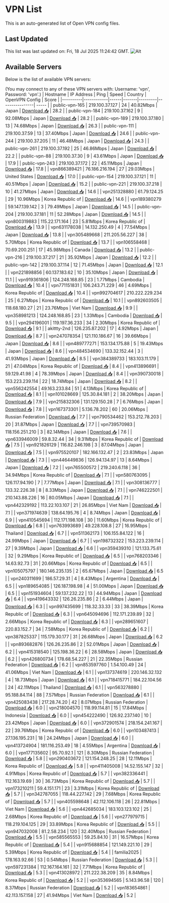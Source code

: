 # VPN List

This is an auto-generated list of Open VPN config files.

## Last Updated

This list was last updated on: Fri, 18 Jul 2025 11:24:42 GMT.
![Alt](https://repobeats.axiom.co/api/embed/186b98318ef1479477931607c1ad7d823f12451f.svg "Repobeats analytics image")

## Available Servers

Below is the list of available VPN servers:

(You may connect to any of these VPN servers with: Username: 'vpn', Password: 'vpn'.)
| Hostname | IP Address | Ping | Speed | Country | OpenVPN Config | Score |
|----------|------------|------|-------|---------|----------------| ----- |
| public-vpn-165 | 219.100.37.127 | 24 | 40.82Mbps | Japan | [Download 📥](./configs/server_0_JP.ovpn) | 28.2 |
| public-vpn-184 | 219.100.37.162 | 9 | 92.08Mbps | Japan | [Download 📥](./configs/server_1_JP.ovpn) | 28.2 |
| public-vpn-189 | 219.100.37.180 | 13 | 74.68Mbps | Japan | [Download 📥](./configs/server_2_JP.ovpn) | 26.3 |
| public-vpn-111 | 219.100.37.59 | 13 | 37.40Mbps | Japan | [Download 📥](./configs/server_3_JP.ovpn) | 24.6 |
| public-vpn-244 | 219.100.37.205 | 11 | 46.48Mbps | Japan | [Download 📥](./configs/server_4_JP.ovpn) | 24.3 |
| public-vpn-261 | 219.100.37.192 | 25 | 46.86Mbps | Japan | [Download 📥](./configs/server_5_JP.ovpn) | 22.2 |
| public-vpn-88 | 219.100.37.30 | 9 | 43.61Mbps | Japan | [Download 📥](./configs/server_6_JP.ovpn) | 17.9 |
| public-vpn-243 | 219.100.37.172 | 22 | 45.11Mbps | Japan | [Download 📥](./configs/server_7_JP.ovpn) | 17.8 |
| vpn866389421 | 76.186.216.194 | 27 | 29.03Mbps | United States | [Download 📥](./configs/server_8_US.ovpn) | 17.0 |
| public-vpn-154 | 219.100.37.121 | 11 | 40.51Mbps | Japan | [Download 📥](./configs/server_9_JP.ovpn) | 15.2 |
| public-vpn-221 | 219.100.37.218 | 10 | 41.27Mbps | Japan | [Download 📥](./configs/server_10_JP.ovpn) | 14.6 |
| vpn251328880 | 61.79.124.25 | 29 | 10.96Mbps | Korea Republic of | [Download 📥](./configs/server_11_KR.ovpn) | 14.6 |
| vpn189380279 | 59.147.139.142 | 3 | 79.49Mbps | Japan | [Download 📥](./configs/server_12_JP.ovpn) | 14.5 |
| public-vpn-204 | 219.100.37.181 | 11 | 52.28Mbps | Japan | [Download 📥](./configs/server_13_JP.ovpn) | 14.5 |
| vpn800319883 | 115.22.171.164 | 23 | 5.81Mbps | Korea Republic of | [Download 📥](./configs/server_14_KR.ovpn) | 13.9 |
| vpn631178038 | 14.132.250.49 | 4 | 77.54Mbps | Japan | [Download 📥](./configs/server_15_JP.ovpn) | 13.8 |
| vpn305489668 | 211.205.56.227 | 38 | 5.70Mbps | Korea Republic of | [Download 📥](./configs/server_16_KR.ovpn) | 13.7 |
| vpn106558468 | 70.69.200.251 | 17 | 45.98Mbps | Canada | [Download 📥](./configs/server_17_CA.ovpn) | 13.2 |
| public-vpn-216 | 219.100.37.217 | 21 | 35.92Mbps | Japan | [Download 📥](./configs/server_18_JP.ovpn) | 12.2 |
| public-vpn-142 | 219.100.37.114 | 12 | 71.45Mbps | Japan | [Download 📥](./configs/server_19_JP.ovpn) | 12.1 |
| vpn221898856 | 60.137.183.62 | 10 | 35.10Mbps | Japan | [Download 📥](./configs/server_20_JP.ovpn) | 11.1 |
| vpn919361806 | 124.248.168.85 | 23 | 1.77Mbps | Cambodia | [Download 📥](./configs/server_21_KH.ovpn) | 10.4 |
| vpn771151831 | 106.243.71.229 | 46 | 4.69Mbps | Korea Republic of | [Download 📥](./configs/server_22_KR.ovpn) | 10.4 |
| vpn992704617 | 210.222.229.234 | 25 | 6.27Mbps | Korea Republic of | [Download 📥](./configs/server_23_KR.ovpn) | 10.1 |
| vpn892603505 | 118.68.180.27 | 21 | 23.76Mbps | Viet Nam | [Download 📥](./configs/server_24_VN.ovpn) | 9.9 |
| vpn358981213 | 124.248.168.85 | 23 | 1.33Mbps | Cambodia | [Download 📥](./configs/server_25_KH.ovpn) | 9.5 |
| vpn294196001 | 119.197.36.233 | 34 | 2.30Mbps | Korea Republic of | [Download 📥](./configs/server_26_KR.ovpn) | 9.1 |
| akittty-2nd | 126.235.87.202 | 17 | 4.92Mbps | Japan | [Download 📥](./configs/server_27_JP.ovpn) | 8.7 |
| vpn247078354 | 121.110.186.67 | 16 | 39.66Mbps | Japan | [Download 📥](./configs/server_28_JP.ovpn) | 8.6 |
| vpn489777271 | 153.134.175.88 | 5 | 19.43Mbps | Japan | [Download 📥](./configs/server_29_JP.ovpn) | 8.6 |
| vpn484534690 | 133.32.152.44 | 3 | 41.93Mbps | Japan | [Download 📥](./configs/server_30_JP.ovpn) | 8.5 |
| vpn384389733 | 183.103.11.179 | 21 | 47.04Mbps | Korea Republic of | [Download 📥](./configs/server_31_KR.ovpn) | 8.4 |
| vpn413896691 | 59.129.41.98 | 4 | 78.39Mbps | Japan | [Download 📥](./configs/server_32_JP.ovpn) | 8.4 |
| vpn390730018 | 153.223.239.114 | 22 | 18.74Mbps | Japan | [Download 📥](./configs/server_33_JP.ovpn) | 8.2 |
| vpn556242554 | 49.163.233.84 | 51 | 4.13Mbps | Korea Republic of | [Download 📥](./configs/server_34_KR.ovpn) | 8.1 |
| vpn101028669 | 125.30.84.181 | 2 | 38.20Mbps | Japan | [Download 📥](./configs/server_35_JP.ovpn) | 7.9 |
| vpn215832306 | 131.129.150.28 | 7 | 6.76Mbps | Japan | [Download 📥](./configs/server_36_JP.ovpn) | 7.8 |
| vpn167373301 | 5.136.78.202 | 60 | 20.06Mbps | Russian Federation | [Download 📥](./configs/server_37_RU.ovpn) | 7.7 |
| vpn790534462 | 153.212.78.203 | 20 | 31.87Mbps | Japan | [Download 📥](./configs/server_38_JP.ovpn) | 7.7 |
| vpn739570983 | 118.156.251.210 | 3 | 82.14Mbps | Japan | [Download 📥](./configs/server_39_JP.ovpn) | 7.6 |
| vpn633946009 | 59.8.32.44 | 34 | 9.31Mbps | Korea Republic of | [Download 📥](./configs/server_40_KR.ovpn) | 7.5 |
| vpn921826129 | 116.82.246.198 | 3 | 87.04Mbps | Japan | [Download 📥](./configs/server_41_JP.ovpn) | 7.5 |
| vpn975520107 | 182.166.132.47 | 2 | 23.83Mbps | Japan | [Download 📥](./configs/server_42_JP.ovpn) | 7.3 |
| vpn446449836 | 126.94.134.97 | 13 | 8.64Mbps | Japan | [Download 📥](./configs/server_43_JP.ovpn) | 7.2 |
| vpn765500572 | 219.240.6.118 | 36 | 34.94Mbps | Korea Republic of | [Download 📥](./configs/server_44_KR.ovpn) | 7.1 |
| vpn580763095 | 126.117.94.190 | 7 | 7.77Mbps | Japan | [Download 📥](./configs/server_45_JP.ovpn) | 7.1 |
| vpn308136777 | 133.32.226.38 | 8 | 8.33Mbps | Japan | [Download 📥](./configs/server_46_JP.ovpn) | 7.1 |
| vpn746222501 | 210.143.88.226 | 16 | 80.05Mbps | Japan | [Download 📥](./configs/server_47_JP.ovpn) | 7.1 |
| vpn442329192 | 113.22.103.107 | 21 | 26.85Mbps | Viet Nam | [Download 📥](./configs/server_48_VN.ovpn) | 7.1 |
| vpn371974639 | 138.64.195.76 | 4 | 8.74Mbps | Japan | [Download 📥](./configs/server_49_JP.ovpn) | 6.9 |
| vpn410545694 | 112.171.198.108 | 30 | 11.60Mbps | Korea Republic of | [Download 📥](./configs/server_50_KR.ovpn) | 6.8 |
| vpn763993689 | 49.228.108.8 | 27 | 16.95Mbps | Thailand | [Download 📥](./configs/server_51_TH.ovpn) | 6.7 |
| vpn511362173 | 106.155.84.122 | 16 | 24.99Mbps | Japan | [Download 📥](./configs/server_52_JP.ovpn) | 6.7 |
| vpn198732322 | 153.223.239.114 | 27 | 9.39Mbps | Japan | [Download 📥](./configs/server_53_JP.ovpn) | 6.6 |
| vpn359439310 | 121.133.75.61 | 32 | 9.29Mbps | Korea Republic of | [Download 📥](./configs/server_54_KR.ovpn) | 6.5 |
| vpn768203346 | 14.63.92.73 | 31 | 20.66Mbps | Korea Republic of | [Download 📥](./configs/server_55_KR.ovpn) | 6.5 |
| vpn105075797 | 180.146.235.135 | 2 | 65.67Mbps | Japan | [Download 📥](./configs/server_56_JP.ovpn) | 6.5 |
| vpn240311699 | 186.57.29.31 | 4 | 8.43Mbps | Argentina | [Download 📥](./configs/server_57_AR.ovpn) | 6.5 |
| vpn189654085 | 126.187.198.98 | 4 | 51.00Mbps | Japan | [Download 📥](./configs/server_58_JP.ovpn) | 6.5 |
| vpn151934604 | 59.137.232.22 | 13 | 44.94Mbps | Japan | [Download 📥](./configs/server_59_JP.ovpn) | 6.4 |
| vpn419643332 | 126.26.235.86 | 2 | 6.44Mbps | Japan | [Download 📥](./configs/server_60_JP.ovpn) | 6.3 |
| vpn997435699 | 118.32.33.33 | 33 | 38.39Mbps | Korea Republic of | [Download 📥](./configs/server_61_KR.ovpn) | 6.3 |
| vpn645094696 | 112.171.239.89 | 32 | 2.66Mbps | Korea Republic of | [Download 📥](./configs/server_62_KR.ovpn) | 6.3 |
| vpn289651607 | 220.83.152.7 | 34 | 7.58Mbps | Korea Republic of | [Download 📥](./configs/server_63_KR.ovpn) | 6.2 |
| vpn387825337 | 115.179.30.177 | 31 | 26.68Mbps | Japan | [Download 📥](./configs/server_64_JP.ovpn) | 6.2 |
| vpn893682876 | 126.26.235.86 | 2 | 52.01Mbps | Japan | [Download 📥](./configs/server_65_JP.ovpn) | 6.2 |
| vpn415318540 | 125.198.36.22 | 6 | 28.58Mbps | Japan | [Download 📥](./configs/server_66_JP.ovpn) | 6.2 |
| vpn426800734 | 178.68.54.227 | 21 | 22.35Mbps | Russian Federation | [Download 📥](./configs/server_67_RU.ovpn) | 6.2 |
| vpn853597760 | 1.54.100.49 | 24 | 41.06Mbps | Viet Nam | [Download 📥](./configs/server_68_VN.ovpn) | 6.1 |
| vpn137374619 | 220.146.32.132 | 4 | 18.73Mbps | Japan | [Download 📥](./configs/server_69_JP.ovpn) | 6.1 |
| vpn718415771 | 184.22.104.56 | 24 | 42.11Mbps | Thailand | [Download 📥](./configs/server_70_TH.ovpn) | 6.1 |
| vpn563278880 | 95.188.84.114 | 88 | 7.57Mbps | Russian Federation | [Download 📥](./configs/server_71_RU.ovpn) | 6.1 |
| vpn425083438 | 217.28.74.20 | 42 | 8.07Mbps | Russian Federation | [Download 📥](./configs/server_72_RU.ovpn) | 6.0 |
| vpn218004570 | 118.99.114.81 | 15 | 17.84Mbps | Indonesia | [Download 📥](./configs/server_73_ID.ovpn) | 6.0 |
| vpn454222490 | 126.92.237.140 | 10 | 23.42Mbps | Japan | [Download 📥](./configs/server_74_JP.ovpn) | 6.0 |
| vpn372901574 | 218.154.241.167 | 22 | 39.76Mbps | Korea Republic of | [Download 📥](./configs/server_75_KR.ovpn) | 6.0 |
| vpn103487413 | 27.136.195.231 | 18 | 24.24Mbps | Japan | [Download 📥](./configs/server_76_JP.ovpn) | 6.0 |
| vpn413724904 | 181.116.253.49 | 18 | 4.55Mbps | Argentina | [Download 📥](./configs/server_77_AR.ovpn) | 6.0 |
| vpn177135602 | 95.70.92.1 | 121 | 8.30Mbps | Russian Federation | [Download 📥](./configs/server_78_RU.ovpn) | 5.8 |
| vpn290403672 | 121.154.248.25 | 28 | 12.11Mbps | Korea Republic of | [Download 📥](./configs/server_79_KR.ovpn) | 5.8 |
| vpn411405008 | 14.52.155.147 | 32 | 4.91Mbps | Korea Republic of | [Download 📥](./configs/server_80_KR.ovpn) | 5.7 |
| vpn382336441 | 112.163.19.69 | 30 | 36.73Mbps | Korea Republic of | [Download 📥](./configs/server_81_KR.ovpn) | 5.7 |
| vpn173210211 | 59.4.151.171 | 23 | 3.31Mbps | Korea Republic of | [Download 📥](./configs/server_82_KR.ovpn) | 5.7 |
| vpn342787055 | 118.44.227.142 | 29 | 7.68Mbps | Korea Republic of | [Download 📥](./configs/server_83_KR.ovpn) | 5.7 |
| vpn405598648 | 42.112.106.118 | 26 | 22.81Mbps | Viet Nam | [Download 📥](./configs/server_84_VN.ovpn) | 5.6 |
| vpn442685034 | 183.103.123.102 | 25 | 2.68Mbps | Korea Republic of | [Download 📥](./configs/server_85_KR.ovpn) | 5.6 |
| vpn277979715 | 118.219.104.125 | 29 | 33.89Mbps | Korea Republic of | [Download 📥](./configs/server_86_KR.ovpn) | 5.5 |
| vpn947032008 | 81.2.58.234 | 120 | 32.40Mbps | Russian Federation | [Download 📥](./configs/server_87_RU.ovpn) | 5.5 |
| vpn585565553 | 59.25.84.10 | 31 | 16.57Mbps | Korea Republic of | [Download 📥](./configs/server_88_KR.ovpn) | 5.4 |
| vpn915688854 | 121.149.221.10 | 29 | 5.39Mbps | Korea Republic of | [Download 📥](./configs/server_89_KR.ovpn) | 5.4 |
| familia2025 | 178.163.92.66 | 53 | 0.54Mbps | Russian Federation | [Download 📥](./configs/server_90_RU.ovpn) | 5.3 |
| vpn597231384 | 112.167.164.161 | 32 | 7.71Mbps | Korea Republic of | [Download 📥](./configs/server_91_KR.ovpn) | 5.3 |
| vpn413028972 | 211.222.38.209 | 35 | 8.84Mbps | Korea Republic of | [Download 📥](./configs/server_92_KR.ovpn) | 5.2 |
| vpn353694565 | 5.143.96.58 | 120 | 8.37Mbps | Russian Federation | [Download 📥](./configs/server_93_RU.ovpn) | 5.2 |
| vpn183654861 | 42.113.157.158 | 27 | 41.94Mbps | Viet Nam | [Download 📥](./configs/server_94_VN.ovpn) | 5.2 |
